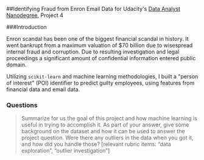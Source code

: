 ##Identifying Fraud from Enron Email Data
for Udacity's [Data Analyst Nanodegree](https://www.udacity.com/course/nd002), Project 4

###Introduction

Enron scandal has been one of the biggest financial scandal in history. It went bankrupt from a maximum valuation of $70 billion due to wisespread internal fraud and corruption. Due to resulting investigation and legal proceedings a significant amount of confidential information entered public domain.

Utilizing `scikit-learn` and machine learning methodologies, I built a "person of interest" (POI) identifier to predict guilty employees, using features from financial data and email data.

### Questions

> Summarize for us the goal of this project and how machine learning is useful in trying to accomplish it. As part of your answer, give some background on the dataset and how it can be used to answer the project question. Were there any outliers in the data when you got it, and how did you handle those?  [relevant rubric items: “data exploration”, “outlier investigation”]


